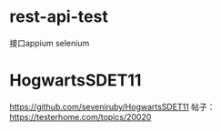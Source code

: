 # rest-api-test
接口appium selenium
# HogwartsSDET11
https://github.com/seveniruby/HogwartsSDET11
帖子：
https://testerhome.com/topics/20020